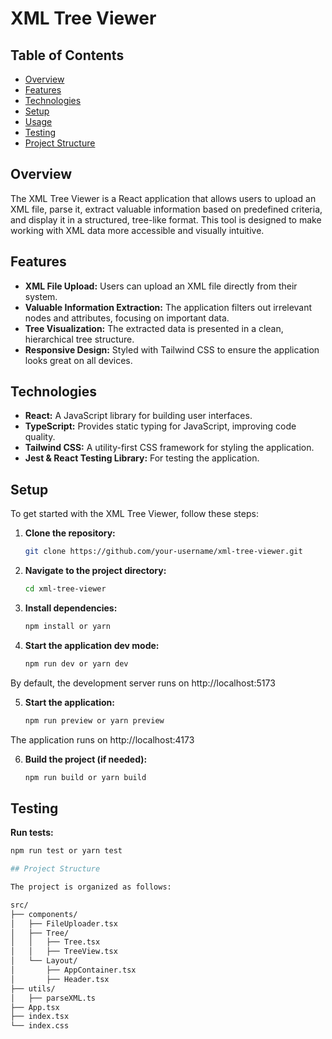 # XML Tree Viewer

## Table of Contents
- [Overview](#Overview)
- [Features](#features)
- [Technologies](#technologies)
- [Setup](#setup)
- [Usage](#usage)
- [Testing](#testing)
- [Project Structure](#project-structure)

## Overview
The XML Tree Viewer is a React application that allows users to upload an XML file, parse it, extract valuable information based on predefined criteria, and display it in a structured, tree-like format. This tool is designed to make working with XML data more accessible and visually intuitive.

## Features
- **XML File Upload:** Users can upload an XML file directly from their system.
- **Valuable Information Extraction:** The application filters out irrelevant nodes and attributes, focusing on important data.
- **Tree Visualization:** The extracted data is presented in a clean, hierarchical tree structure.
- **Responsive Design:** Styled with Tailwind CSS to ensure the application looks great on all devices.

## Technologies
- **React:** A JavaScript library for building user interfaces.
- **TypeScript:** Provides static typing for JavaScript, improving code quality.
- **Tailwind CSS:** A utility-first CSS framework for styling the application.
- **Jest & React Testing Library:** For testing the application.

## Setup
To get started with the XML Tree Viewer, follow these steps:
1. **Clone the repository:**
   ```bash
   git clone https://github.com/your-username/xml-tree-viewer.git
2. **Navigate to the project directory:**
   ```bash
   cd xml-tree-viewer
3. **Install dependencies:**
   ```bash
   npm install or yarn

4. **Start the application dev mode:**
   ```bash
   npm run dev or yarn dev    
   
By default, the development server runs on http://localhost:5173
   
5. **Start the application:**
   ```bash
   npm run preview or yarn preview
   
The application runs on http://localhost:4173



6. **Build the project (if needed):**
   ```bash
   npm run build or yarn build

## Testing
**Run tests:**
   ```bash
npm run test or yarn test     

## Project Structure

The project is organized as follows:

src/
├── components/
│   ├── FileUploader.tsx
│   ├── Tree/
│   │   ├── Tree.tsx
│   │   ├── TreeView.tsx
│   └── Layout/
│       ├── AppContainer.tsx
│       ├── Header.tsx
├── utils/
│   ├── parseXML.ts
├── App.tsx
├── index.tsx
└── index.css
